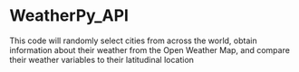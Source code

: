# WeatherPy_API
This code will randomly select cities from across the world, obtain information about their weather from the Open Weather Map, and compare their weather variables to their latitudinal location
